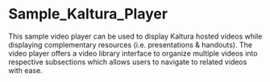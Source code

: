 # Sample_Kaltura_Player
This sample video player can be used to display Kaltura hosted videos while displaying complementary resources (i.e. presentations & handouts). The video player offers a video library interface to organize multiple videos into respective subsections which allows users to navigate to related videos with ease. 